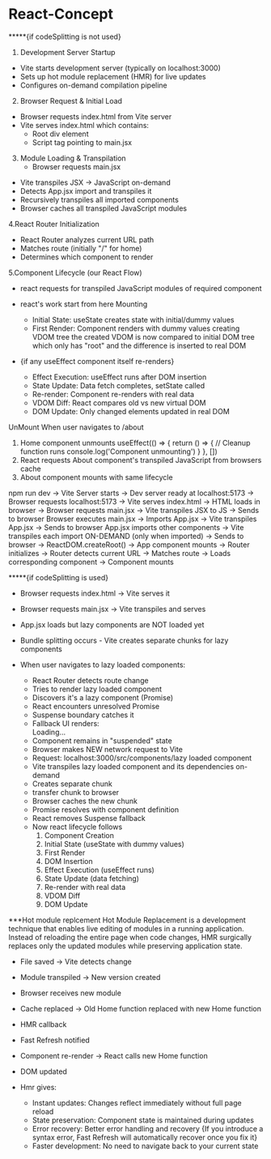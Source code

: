 # React-Concept
*****{if codeSplitting is not used}
1. Development Server Startup
  - Vite starts development server (typically on localhost:3000)
  - Sets up hot module replacement (HMR) for live updates
  - Configures on-demand compilation pipeline

2. Browser Request & Initial Load
  - Browser requests index.html from Vite server
  - Vite serves index.html which contains:
    - Root div element
    - Script tag pointing to main.jsx

3. Module Loading & Transpilation
   - Browser requests main.jsx
  - Vite transpiles JSX → JavaScript on-demand
  - Detects App.jsx import and transpiles it
  - Recursively transpiles all imported components
  - Browser caches all transpiled JavaScript modules

4.React Router Initialization
  - React Router analyzes current URL path
  - Matches route (initially "/" for home)
  - Determines which component to render

5.Component Lifecycle (our React Flow)
  - react requests for transpiled JavaScript modules of required component

  - react's work start from here
  Mounting
     - Initial State: useState creates state with initial/dummy values
     - First Render: Component renders with dummy values creating VDOM tree
        the created VDOM is now compared to initial DOM tree which only has "root" and the difference is inserted to real DOM
  - {if any useEffect component itself re-renders}
     - Effect Execution: useEffect runs after DOM insertion
     - State Update: Data fetch completes, setState called
     - Re-render: Component re-renders with real data
     - VDOM Diff: React compares old vs new virtual DOM
     - DOM Update: Only changed elements updated in real DOM

  UnMount
   When user navigates to /about 
  1. Home component unmounts 
    useEffect(() => { return () => { 
    // Cleanup function runs 
    console.log('Component unmounting') } }, []) 
 2. React requests About component's transpiled JavaScript from browsers cache 
 3. About component mounts with same lifecycle


npm run dev → Vite Server starts → Dev server ready at localhost:5173 
→ Browser requests localhost:5173 → Vite serves index.html → HTML loads in browser
→ Browser requests main.jsx → Vite transpiles JSX to JS → Sends to browser
Browser executes main.jsx → Imports App.jsx → Vite transpiles App.jsx → Sends to browser
App.jsx imports other components → Vite transpiles each import ON-DEMAND (only when imported) → Sends to browser
→ ReactDOM.createRoot() → App component mounts → Router initializes 
→ Router detects current URL → Matches route → Loads corresponding component → Component mounts

*****{if codeSplitting is used}
- Browser requests index.html → Vite serves it
- Browser requests main.jsx → Vite transpiles and serves
- App.jsx loads but lazy components are NOT loaded yet
- Bundle splitting occurs - Vite creates separate chunks for lazy components

- When user navigates to lazy loaded components:
  - React Router detects route change
  - Tries to render lazy loaded component
  - Discovers it's a lazy component (Promise)
  - React encounters unresolved Promise
  - Suspense boundary catches it
  - Fallback UI renders: <div>Loading...</div>
  - Component remains in "suspended" state
  - Browser makes NEW network request to Vite
  - Request: localhost:3000/src/components/lazy loaded component
  - Vite transpiles lazy loaded component and its dependencies on-demand
  - Creates separate chunk
  - transfer chunk to browser
  - Browser caches the new chunk
  - Promise resolves with component definition
  - React removes Suspense fallback
  - Now react lifecycle follows
    1. Component Creation
    2. Initial State (useState with dummy values)
    3. First Render
    4. DOM Insertion  
    5. Effect Execution (useEffect runs)
    6. State Update (data fetching)
    7. Re-render with real data
    8. VDOM Diff
    9. DOM Update


***Hot module replcement
Hot Module Replacement is a development technique that enables live editing of modules in a running application. Instead of reloading the entire page when code changes, HMR surgically replaces only the updated modules while preserving application state.

- File saved → Vite detects change
- Module transpiled → New version created
- Browser receives new module
- Cache replaced → Old Home function replaced with new Home function
- HMR callback 
- Fast Refresh notified 
- Component re-render → React calls new Home function
- DOM updated


- Hmr gives:
    - Instant updates: Changes reflect immediately without full page reload
    - State preservation: Component state is maintained during updates
    - Error recovery: Better error handling and recovery {If you introduce a syntax error, Fast Refresh will automatically recover once you fix it}
    - Faster development: No need to navigate back to your current state
